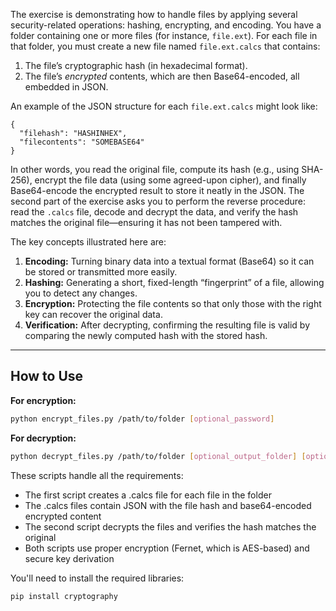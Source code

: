 The exercise is demonstrating how to handle files by applying several security-related operations: hashing, encrypting, and encoding. You have a folder containing one or more files (for instance, `file.ext`). For each file in that folder, you must create a new file named `file.ext.calcs` that contains:

1. The file’s cryptographic hash (in hexadecimal format).
2. The file’s *encrypted* contents, which are then Base64-encoded, all embedded in JSON.

An example of the JSON structure for each `file.ext.calcs` might look like:

```
{
  "filehash": "HASHINHEX",
  "filecontents": "SOMEBASE64"
}
```

In other words, you read the original file, compute its hash (e.g., using SHA-256), encrypt the file data (using some agreed-upon cipher), and finally Base64-encode the encrypted result to store it neatly in the JSON. The second part of the exercise asks you to perform the reverse procedure: read the `.calcs` file, decode and decrypt the data, and verify the hash matches the original file—ensuring it has not been tampered with.

The key concepts illustrated here are:

1. **Encoding:** Turning binary data into a textual format (Base64) so it can be stored or transmitted more easily.
2. **Hashing:** Generating a short, fixed-length “fingerprint” of a file, allowing you to detect any changes.
3. **Encryption:** Protecting the file contents so that only those with the right key can recover the original data.
4. **Verification:** After decrypting, confirming the resulting file is valid by comparing the newly computed hash with the stored hash.
-----------------------------------------------------------------------------------------------------------------------------------------------------
## How to Use ##

**For encryption:**

```bash
python encrypt_files.py /path/to/folder [optional_password]

```

**For decryption:**

```bash
python decrypt_files.py /path/to/folder [optional_output_folder] [optional_password]

```

These scripts handle all the requirements:

- The first script creates a .calcs file for each file in the folder
- The .calcs files contain JSON with the file hash and base64-encoded encrypted content
- The second script decrypts the files and verifies the hash matches the original
- Both scripts use proper encryption (Fernet, which is AES-based) and secure key derivation

You'll need to install the required libraries:

```bash
pip install cryptography

```
